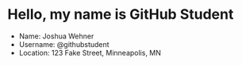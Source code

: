# Hello, my name is GitHub Student

* Name: Joshua Wehner
* Username: @githubstudent
* Location: 123 Fake Street, Minneapolis, MN
